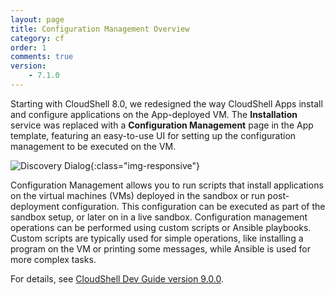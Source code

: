 ```yaml
---
layout: page
title: Configuration Management Overview
category: cf
order: 1
comments: true
version:
    - 7.1.0
---
```


Starting with CloudShell 8.0, we redesigned the way CloudShell Apps install and configure applications on the App-deployed VM. The **Installation** service was replaced with a **Configuration Management** page in the App template, featuring an easy-to-use UI for setting up the configuration management to be executed on the VM.

![Discovery Dialog]({{site.baseurl}}/assets/cf-custom-script-Configuration-Management-page.png){:class="img-responsive"}

Configuration Management allows you to run scripts that install applications on the virtual machines (VMs) deployed in the sandbox or run post-deployment configuration. This configuration can be executed as part of the sandbox setup, or later on in a live sandbox. Configuration management operations can be performed using custom scripts or Ansible playbooks. Custom scripts are typically used for simple operations, like installing a program on the VM or printing some messages, while Ansible is used for more complex tasks.

For details, see <a href="https://devguide.quali.com/configmanagement/9.0.0/cf-overview.html" target="_blank">CloudShell Dev Guide version 9.0.0</a>.